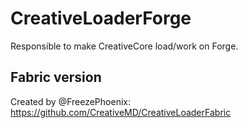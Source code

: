 # CreativeLoaderForge
Responsible to make CreativeCore load/work on Forge.

## Fabric version
Created by @FreezePhoenix: https://github.com/CreativeMD/CreativeLoaderFabric
